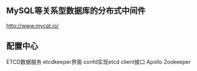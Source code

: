 ## MySQL等关系型数据库的分布式中间件

http://www.mycat.io/

## 配置中心

ETCD数据服务 etcdkeeper界面 confd实现etcd client接口
Apollo
Zookeeper
